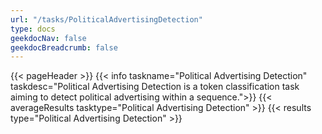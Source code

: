 ```yaml
---
url: "/tasks/PoliticalAdvertisingDetection"
type: docs
geekdocNav: false
geekdocBreadcrumb: false
---
```


{{< pageHeader >}}
{{< info taskname="Political Advertising Detection" taskdesc="Political Advertising Detection is a token classification task aiming to detect political advertising within a sequence.">}}
{{< averageResults tasktype="Political Advertising Detection" >}}
{{< results type="Political Advertising Detection" >}}
